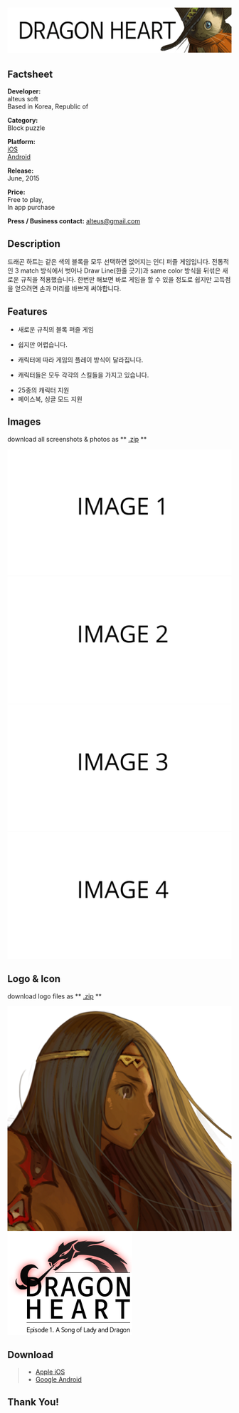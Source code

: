 # ![alteus soft](../../assets/images/headerDragonHeart.png)

## Factsheet

**Developer:**  
alteus soft  
Based in Korea, Republic of

**Category:**  
Block puzzle

**Platform:**  
[iOS][dnIos]  
[Android][dnAndroid]

**Release:**  
June, 2015

**Price:**  
Free to play,  
In app purchase

**Press / Business contact:**
[alteus@gmail.com][contact]

## Description

드래곤 하트는 같은 색의 블록을 모두 선택하면 없어지는 인디 퍼즐 게임입니다.
전통적인 3 match 방식에서 벗어나 Draw Line(한줄 긋기)과 same color 방식을 뒤섞은 새로운 규칙을
적용했습니다.
한번만 해보면 바로 게임을 할 수 있을 정도로 쉽지만 고득점을 얻으려면 손과 머리를 바쁘게 써야합니다.



## Features

* 새로운 규칙의 블록 퍼즐 게임  
- 쉽지만 어렵습니다.
* 캐릭터에 따라 게임의 플레이 방식이 달라집니다.  
- 캐릭터들은 모두 각각의 스킬들을 가지고 있습니다.
* 25종의 캐릭터 지원  
* 페이스북, 싱글 모드 지원  

## Images

download all screenshots & photos as ** [.zip](../../assets/images/images.zip "Images zip") **

[![image_01_name](../../assets/images/image_01.png)](../../assets/images/image_01.png)
[![image_02_name](../../assets/images/image_02.png)](../../assets/images/image_02.png)
[![image_03_name](../../assets/images/image_03.png)](../../assets/images/image_03.png)
[![image_04_name](../../assets/images/image_04.png)](../../assets/images/image_04.png)

## Logo & Icon

download logo files as ** [.zip](../../assets/images/logoDragonHeart.zip "Logo & Icon zip") **

[![icon](../../assets/images/iconDragonHeart.png)](../../assets/images/iconDragonHeart.png "Icon")
[![logo](../../assets/images/logoDragonHeart.png)](../../assets/images/logoDragonHeart.png "Logo")

## Download

> * [Apple iOS][dnIos]
> * [Google Android][dnAndroid]

## Thank You!

<!--- =====================================================================  -->
<!--- Referenced links -->

[homepage]: http://companydomain.com "Company Name"

[contact]: mailto:alteus@gmail.com

[dnIos]: https://dragonheart.parseapp.com
[dnAndroid]: https://dragonheart.parseapp.com

<!--- Social -->

[twitter]: https://twitter.com/companyname
[facebook]: https://facebook.com/companyname
[skype]: callto:companyskypename

<!--- Projects  -->

[Korean]: projects/DragonHeart_KR/
